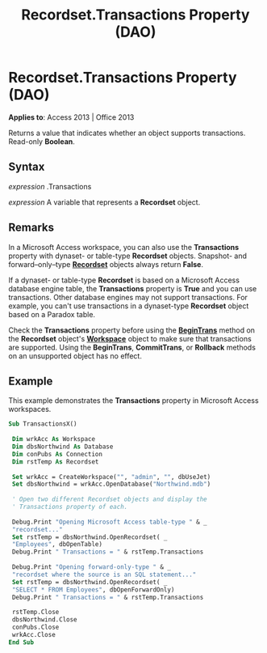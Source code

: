 ﻿---
title: Recordset.Transactions Property (DAO)
TOCTitle: Transactions Property
ms:assetid: 7830c056-8d6a-7942-7993-aa04b29cd77f
ms:mtpsurl: https://msdn.microsoft.com/library/Ff196110(v=office.15)
ms:contentKeyID: 48545746
ms.date: 09/18/2015
mtps_version: v=office.15
---

# Recordset.Transactions Property (DAO)


**Applies to**: Access 2013 | Office 2013

Returns a value that indicates whether an object supports transactions. Read-only **Boolean**.

## Syntax

*expression* .Transactions

*expression* A variable that represents a **Recordset** object.

## Remarks

In a Microsoft Access workspace, you can also use the **Transactions** property with dynaset- or table-type **Recordset** objects. Snapshot- and forward–only–type **[Recordset](recordset-object-dao.md)** objects always return **False**.

If a dynaset- or table-type **Recordset** is based on a Microsoft Access database engine table, the **Transactions** property is **True** and you can use transactions. Other database engines may not support transactions. For example, you can't use transactions in a dynaset-type **Recordset** object based on a Paradox table.

Check the **Transactions** property before using the **[BeginTrans](dbengine-begintrans-method-dao.md)** method on the **Recordset** object's **[Workspace](workspace-object-dao.md)** object to make sure that transactions are supported. Using the **BeginTrans**, **CommitTrans**, or **Rollback** methods on an unsupported object has no effect.

## Example

This example demonstrates the **Transactions** property in Microsoft Access workspaces.

```vb 
Sub TransactionsX() 
 
 Dim wrkAcc As Workspace 
 Dim dbsNorthwind As Database 
 Dim conPubs As Connection 
 Dim rstTemp As Recordset 
 
 Set wrkAcc = CreateWorkspace("", "admin", "", dbUseJet) 
 Set dbsNorthwind = wrkAcc.OpenDatabase("Northwind.mdb") 
 
 ' Open two different Recordset objects and display the 
 ' Transactions property of each. 
 
 Debug.Print "Opening Microsoft Access table-type " & _ 
 "recordset..." 
 Set rstTemp = dbsNorthwind.OpenRecordset( _ 
 "Employees", dbOpenTable) 
 Debug.Print " Transactions = " & rstTemp.Transactions 
 
 Debug.Print "Opening forward-only-type " & _ 
 "recordset where the source is an SQL statement..." 
 Set rstTemp = dbsNorthwind.OpenRecordset( _ 
 "SELECT * FROM Employees", dbOpenForwardOnly) 
 Debug.Print " Transactions = " & rstTemp.Transactions 
 
 rstTemp.Close 
 dbsNorthwind.Close 
 conPubs.Close 
 wrkAcc.Close 
End Sub 
 
```

